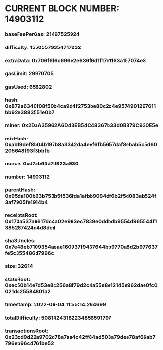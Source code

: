 # CURRENT BLOCK NUMBER: 14903112

### baseFeePerGas: 21497525924
### difficulty: 15505579354717232
### extraData: 0x706f6f6c696e2e636f6d1f17e1163a157074e8
### gasLimit: 29970705
### gasUsed: 6582802
### hash: 0x879a6340f08f50b4ca9d4f2753be80c2c4e9574901297611bb92e3883551e0b7
### miner: 0x2DaA35962A6D43EB54C48367b33d0B379C930E5e
### mixHash: 0xab19def8b04b197b8a3342da4eef6fb5657daf8ebab5c5d60205648f93f3bbfb
### nonce: 0xd7ab65d7d923a930
### number: 14903112
### parentHash: 0x95da100b63b753b5f536fda1afbb9094df6b2f5d083ab524f3af7905fe1914b4
### receiptsRoot: 0x173a537a6617dc4a02e963ec7839e0ddbdb9554d965544f1385267424d4d8ded
### sha3Uncles: 0x7e48eb7109354aeae160937f9437644bb9770a8d2b977637fe5c355486d7996c
### size: 32614
### stateRoot: 0xec50b14e7d53e8c256a8f79d2c4a55e8e12145e962dae0fc0021dc25584801a2
### timestamp: 2022-06-04 11:55:14.264699
### totalDifficulty: 50814243182234856591797
### transactionsRoot: 0x23cd9d22a9702d78a7aa4c42ff84ad503a79dee78af66ab7796eb96c4761be52
